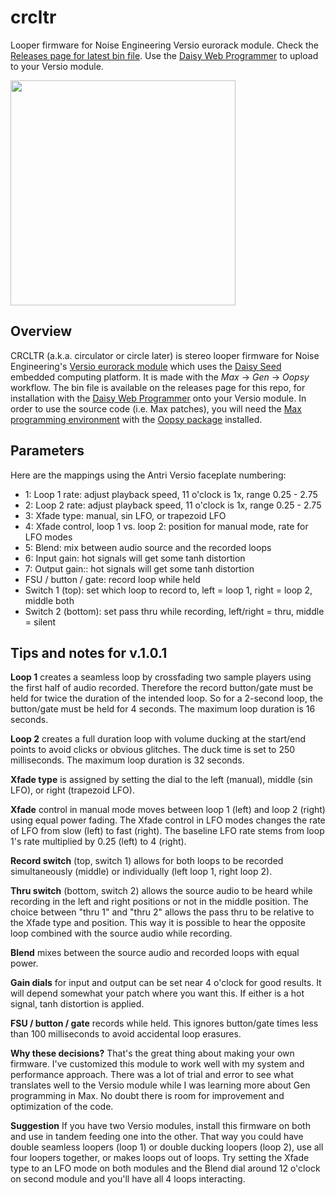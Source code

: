 # crcltr
Looper firmware for Noise Engineering Versio eurorack module. Check the <a href="https://github.com/s3g/crcltr/releases">Releases page for latest bin file</a>.  Use the <a href="https://electro-smith.github.io/Programmer/">Daisy Web Programmer</a> to upload to your Versio module.

<img src="https://github.com/s3g/crcltr/assets/2341558/8543cadd-4c53-4c67-aff7-c281ff58f9c5" width="360">

**Overview**
------------

CRCLTR (a.k.a. circulator or circle later) is stereo looper firmware for Noise Engineering's <a href="https://noiseengineering.us/pages/world-of-versio">Versio eurorack module</a> which uses the <a href="https://electro-smith.com/">Daisy Seed</a> embedded computing platform. It is made with the *Max* &rarr; *Gen* &rarr; *Oopsy* workflow.  The bin file is available on the releases page for this repo, for installation with the <a href="https://electro-smith.github.io/Programmer/">Daisy Web Programmer</a> onto your Versio module.  In order to use the source code (i.e. Max patches), you will need the <a href="https://cycling74.com">Max programming environment</a> with the <a href="https://github.com/electro-smith/oopsy">Oopsy package</a> installed.  



**Parameters**
--------------

Here are the mappings using the Antri Versio faceplate numbering:

* 1: Loop 1 rate: adjust playback speed, 11 o'clock is 1x, range 0.25 - 2.75
* 2: Loop 2 rate: adjust playback speed, 11 o'clock is 1x, range 0.25 - 2.75
* 3: Xfade type: manual, sin LFO, or trapezoid LFO
* 4: Xfade control, loop 1 vs. loop 2: position for manual mode, rate for LFO modes 
* 5: Blend: mix between audio source and the recorded loops
* 6: Input gain: hot signals will get some tanh distortion
* 7: Output gain:: hot signals will get some tanh distortion
* FSU / button / gate: record loop while held 
* Switch 1 (top): set which loop to record to, left = loop 1, right = loop 2, middle both
* Switch 2 (bottom): set pass thru while recording, left/right = thru, middle = silent


**Tips and notes for v.1.0.1**
------------------------------

**Loop 1** creates a seamless loop by crossfading two sample players using the first half of audio recorded.  Therefore the record button/gate must be held for twice the duration of the intended loop.  So for a 2-second loop, the button/gate must be held for 4 seconds.  The maximum loop duration is 16 seconds.

**Loop 2** creates a full duration loop with volume ducking at the start/end points to avoid clicks or obvious glitches.  The duck time is set to 250 milliseconds.  The maximum loop duration is 32 seconds.

**Xfade type** is assigned by setting the dial to the left (manual), middle (sin LFO), or right (trapezoid LFO).

**Xfade** control in manual mode moves between loop 1 (left) and loop 2 (right) using equal power fading.  The Xfade control in LFO modes changes the rate of LFO from slow (left) to fast (right).  The baseline LFO rate stems from loop 1's rate multiplied by 0.25 (left) to 4 (right).

**Record switch** (top, switch 1) allows for both loops to be recorded simultaneously (middle) or individually (left loop 1, right loop 2).

**Thru switch** (bottom, switch 2) allows the source audio to be heard while recording in the left and right positions or not in the middle position.  The choice between "thru 1" and "thru 2" allows the pass thru to be relative to the Xfade type and position.  This way it is possible to hear the opposite loop combined with the source audio while recording.  

**Blend** mixes between the source audio and recorded loops with equal power.

**Gain dials** for input and output can be set near 4 o'clock for good results. It will depend somewhat your patch where you want this.  If either is a hot signal, tanh distortion is applied.  

**FSU / button / gate** records while held.  This ignores button/gate times less than 100 milliseconds to avoid accidental loop erasures. 

**Why these decisions?** That's the great thing about making your own firmware. I've customized this module to work well with my system and performance approach.  There was a lot of trial and error to see what translates well to the Versio module while I was learning more about Gen programming in Max. No doubt there is room for improvement and optimization of the code.  

**Suggestion** If you have two Versio modules, install this firmware on both and use in tandem feeding one into the other.  That way you could have double seamless loopers (loop 1) or double ducking loopers (loop 2), use all four loopers together, or makes loops out of loops. Try setting the Xfade type to an LFO mode on both modules and the Blend dial around 12 o'clock on second module and you'll have all 4 loops interacting. 






